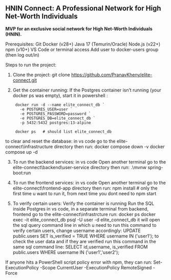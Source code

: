## HNIN Connect: A Professional Network for High Net-Worth Individuals

**MVP for an exclusive social network for High Net-Worth Individuals (HNIN).**

Prerequisites:
Git
Docker (v28+)
Java 17 (Temurin/Oracle)
Node.js (v22+)
npm (v10+)
VS Code or terminal access
Add user to docker-users group (then log out/in)

Steps to run the project:

1) Clone the project:
       git clone https://github.com/PranavKheny/elite-connect.git

3) Get the container running:
        If the Postgres container isn’t running (your docker ps was empty), start it in powershell :
   
        docker run -d --name elite_connect_db `
          -e POSTGRES_USER=user `
          -e POSTGRES_PASSWORD=password `
          -e POSTGRES_DB=elite_connect_db `
          -p 5432:5432 postgres:13-alpine
        
        docker ps   # should list elite_connect_db
   
  to clear and reset the database:
    in vs code go to the elite-connect\infrastructure directory
    then run:
      docker compose down -v
      docker compose up -d

3) To run the backend services:
        in vs code Open another terminal
        go to the elite-connect\backend\user-service directory
        then run:
             .\mvnw spring-boot:run

4) To run the frontend services:
         in vs code Open another terminal
         go to the elite-connect\frontend-app directory
         then run:
           npm install  # only the first time u want to run it, from next time you dont need to
           npm start

6) To verify certain users:
         Verify the container is running
         Run the SQL inside Postgres
               in vs code, in a separate terminal from backend, frontend go to the elite-connect\infrastrcture
                 run: docker ps
                      docker exec -it elite_connect_db psql -U user -d elite_connect_db
                  it will open the sql query command line in which u need to run this command to verify certain users, change username accordingly:
                       UPDATE public.users SET is_verified = TRUE WHERE username IN ('user1');
                  to check the user data and if they are verified run this command in the same sql command line:
                       SELECT id,username, is_verified FROM public.users WHERE username IN ('user1','user2');


If anyone hits a PowerShell script policy error with npm, they can run:
Set-ExecutionPolicy -Scope CurrentUser -ExecutionPolicy RemoteSigned -Force


